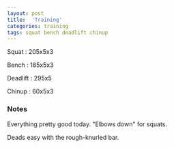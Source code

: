 ```yaml
---
layout: post
title:  'Training'
categories: training
tags: squat bench deadlift chinup
---
```


Squat       :   205x5x3

Bench       :   185x5x3

Deadlift    :   295x5

Chinup      :   60x5x3

### Notes

Everything pretty good today. "Elbows down" for squats.

Deads easy with the rough-knurled bar.
